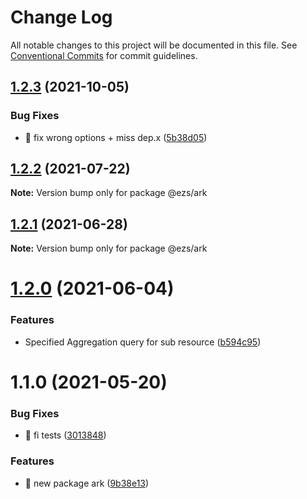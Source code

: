 # Change Log

All notable changes to this project will be documented in this file.
See [Conventional Commits](https://conventionalcommits.org) for commit guidelines.

## [1.2.3](https://github.com/Inist-CNRS/ezs/compare/@ezs/ark@1.2.2...@ezs/ark@1.2.3) (2021-10-05)


### Bug Fixes

* 🐛 fix wrong options + miss dep.x ([5b38d05](https://github.com/Inist-CNRS/ezs/commit/5b38d05199a9a49c73d264f4ddb9a45dd0e64c7e))





## [1.2.2](https://github.com/Inist-CNRS/ezs/compare/@ezs/ark@1.2.1...@ezs/ark@1.2.2) (2021-07-22)

**Note:** Version bump only for package @ezs/ark





## [1.2.1](https://github.com/Inist-CNRS/ezs/compare/@ezs/ark@1.2.0...@ezs/ark@1.2.1) (2021-06-28)

**Note:** Version bump only for package @ezs/ark





# [1.2.0](https://github.com/Inist-CNRS/ezs/compare/@ezs/ark@1.1.0...@ezs/ark@1.2.0) (2021-06-04)


### Features

* Specified Aggregation query for sub resource ([b594c95](https://github.com/Inist-CNRS/ezs/commit/b594c952b5baa57c818d62f4e9cf6d25d4bd1c7a))





# 1.1.0 (2021-05-20)


### Bug Fixes

* 🐛 fi tests ([3013848](https://github.com/Inist-CNRS/ezs/commit/3013848f45be4d2cd8df14bed4d2e2793e23a4e1))


### Features

* 🎸 new package ark ([9b38e13](https://github.com/Inist-CNRS/ezs/commit/9b38e13ef490daf65b433d4de0ad4d96d6e8b2b5))
